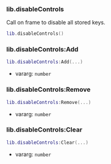 ### lib.disableControls
Call on frame to disable all stored keys.

```lua
lib.disableControls()
```
### lib.disableControls:Add
```lua
lib.disableControls:Add(...)
```
* vararg: `number`

### lib.disableControls:Remove
```lua
lib.disableControls:Remove(...)
```
* vararg: `number`

### lib.disableControls:Clear
```lua
lib.disableControls:Clear(...)
```
* vararg: `number`
